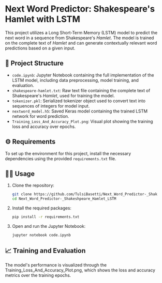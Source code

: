 # Next Word Predictor: Shakespeare's Hamlet with LSTM

This project utilizes a Long Short-Term Memory (LSTM) model to predict the next word in a sequence from Shakespeare's *Hamlet*. The model is trained on the complete text of *Hamlet* and can generate contextually relevant word predictions based on a given input.

## 📁 Project Structure

- `code.ipynb`: Jupyter Notebook containing the full implementation of the LSTM model, including data preprocessing, model training, and evaluation.
- `shakespeare-hamlet.txt`: Raw text file containing the complete text of Shakespeare's *Hamlet*, used for training the model.
- `tokenizer.pkl`: Serialized tokenizer object used to convert text into sequences of integers for model input.
- `nextword_model.h5`: Saved Keras model containing the trained LSTM network for word prediction.
- `Training_Loss_And_Accuracy_Plot.png`: Visual plot showing the training loss and accuracy over epochs.

## ⚙️ Requirements

To set up the environment for this project, install the necessary dependencies using the provided `requirements.txt` file.

## 🧑‍💻 Usage

1. Clone the repository:

   ```bash
   git clone https://github.com/TulsiBasetti/Next_Word_Predictor-_Shakeshpeare_Hamlet_LSTM.git
   cd Next_Word_Predictor-_Shakeshpeare_Hamlet_LSTM
2. Install the required packages:

   ```bash
   pip install -r requirements.txt
3. Open and run the Jupyter Notebook:
    ```bash
    jupyter notebook code.ipynb

## 📈 Training and Evaluation
The model's performance is visualized through the Training_Loss_And_Accuracy_Plot.png, which shows the loss and accuracy metrics over the training epochs.
